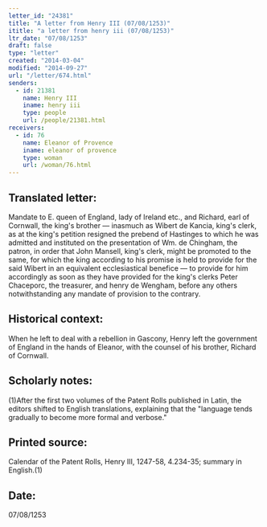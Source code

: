 ```yaml
---
letter_id: "24381"
title: "A letter from Henry III (07/08/1253)"
ititle: "a letter from henry iii (07/08/1253)"
ltr_date: "07/08/1253"
draft: false
type: "letter"
created: "2014-03-04"
modified: "2014-09-27"
url: "/letter/674.html"
senders:
  - id: 21381
    name: Henry III
    iname: henry iii
    type: people
    url: /people/21381.html
receivers:
  - id: 76
    name: Eleanor of Provence
    iname: eleanor of provence
    type: woman
    url: /woman/76.html
---
```

<h2> Translated letter:</h2>Mandate to E. queen of England, lady of Ireland etc., and Richard, earl of Cornwall, the king's brother — inasmuch as Wibert de Kancia, king's clerk, as at the king's petition resigned the prebend of Hastinges to which he was admitted and instituted on the presentation of Wm. de Chingham, the patron, in order that John Mansell, king's clerk, might be promoted to the same, for which the king according to his promise is held to provide for the said Wibert in an equivalent ecclesiastical benefice — to provide for him accordingly as soon as they have provided for the king's clerks Peter Chaceporc, the treasurer, and henry de Wengham, before any others notwithstanding any mandate of provision to the contrary.
<h2 class="mt-4"> Historical context:</h2>When he left to deal with a rebellion in Gascony, Henry left the government of England in the hands of Eleanor, with the counsel of his brother, Richard of Cornwall.
<h2 class="mt-4"> Scholarly notes:</h2>(1)After the first two volumes of the Patent Rolls published in Latin, the editors shifted to English translations, explaining that the "language tends gradually to become more formal and verbose."
<h2 class="mt-4"> Printed source:</h2>Calendar of the Patent Rolls, Henry III, 1247-58, 4.234-35; summary in English.(1)
<h2 class="mt-4"> Date:</h2>07/08/1253